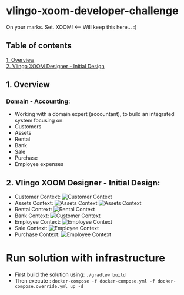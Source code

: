 # vlingo-xoom-developer-challenge

On your marks. Set. XOOM! <-- Will keep this here... :)
## Table of contents
[1. Overview](#1-Overview)\
[2. Vlingo XOOM Designer - Initial Design](#2-Vlingo-XOOM-Designer---Initial-Design)

## 1. Overview

### Domain - Accounting:

- Working with a domain expert (accountant), to build an integrated system focusing on:
- Customers
- Assets
- Rental
- Bank
- Sale
- Purchase
- Employee expenses

## 2. Vlingo XOOM Designer - Initial Design:

- Customer Context:
  ![Customer Context](docs/images/01.png)
- Assets Context:
  ![Assets Context](docs/images/02.png)
  ![Assets Context](docs/images/03.png)
- Rental Context:
  ![Rental Context](docs/images/04.png)
- Bank Context:
  ![Customer Context](docs/images/01.png)
- Employee Context:
  ![Employee Context](docs/images/01.png)
- Sale Context:
  ![Employee Context](docs/images/01.png)
- Purchase Context:
  ![Employee Context](docs/images/01.png)

# Run solution with infrastructure

- First build the solution using:
  `
  ./gradlew build
  `
- Then execute :
  `
  docker-compose -f docker-compose.yml -f docker-compose.override.yml up -d
  `
